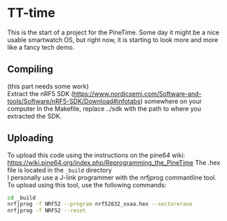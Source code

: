 # TT-time
This is the start of a project for the PineTime. Some day it might be a nice usable smartwatch OS, but right now, it is starting to look more and more like a fancy tech demo.

## Compiling  
(this part needs some work)  
Extract the nRF5 SDK (https://www.nordicsemi.com/Software-and-tools/Software/nRF5-SDK/Download#infotabs) somewhere on your computer
In the Makefile, replace ../sdk with the path to where you extracted the SDK.

## Uploading
To upload this code using the instructions on the pine64 wiki:  
https://wiki.pine64.org/index.php/Reprogramming_the_PineTime
The .hex file is located in the `_build` directory  
I personally use a J-link programmer with the nrfjprog commantline tool.  
To upload using this tool, use the following commands:

```bash
cd _build
nrfjprog -f NRF52 --program nrf52832_xxaa.hex --sectorerase
nrfjprog -f NRF52 --reset
```
